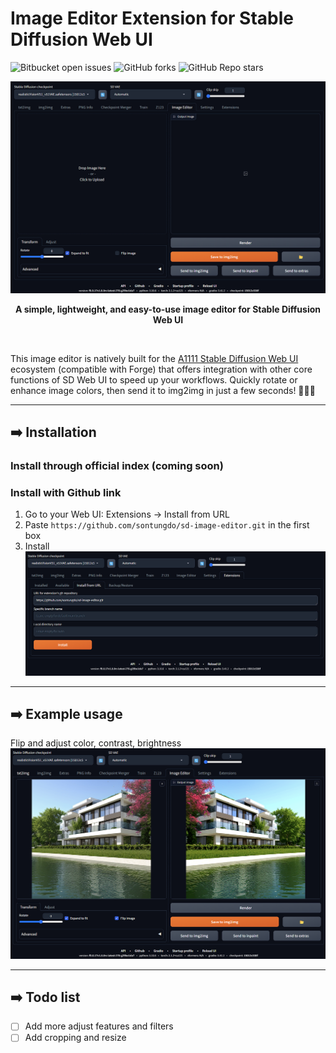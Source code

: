 # Image Editor Extension for Stable Diffusion Web UI 
![Bitbucket open issues](https://img.shields.io/bitbucket/issues/sontungdo/sd-image-editor)
![GitHub forks](https://img.shields.io/github/forks/sontungdo/sd-image-editor?style=social)
![GitHub Repo stars](https://img.shields.io/github/stars/sontungdo/sd-image-editor?style=social)

![Thumbnail](readme-img/Base-UI.png)
<p align = "center"><b>A simple, lightweight, and easy-to-use image editor for Stable Diffusion Web UI</b></p>
<br>

This image editor is natively built for the [A1111 Stable Diffusion Web UI](https://github.com/AUTOMATIC1111/stable-diffusion-webui) ecosystem (compatible with Forge) that offers integration with other core functions of SD Web UI to speed up your workflows. Quickly rotate or enhance image colors, then send it to img2img in just a few seconds! 🚀🚀🚀

---
## ➡️ Installation
### Install through official index (coming soon)
<!--
1. Go to your Web UI: Extensions -> Available
2. Search for sd-image-editor
3. Install
-->
### Install with Github link
1. Go to your Web UI: Extensions -> Install from URL
2. Paste `https://github.com/sontungdo/sd-image-editor.git` in the first box
3. Install
![](readme-img/github-install.png)

---
## ➡️ Example usage
Flip and adjust color, contrast, brightness
![](readme-img/case-1.png)

---
## ➡️ Todo list
- [ ] Add more adjust features and filters
- [ ] Add cropping and resize
